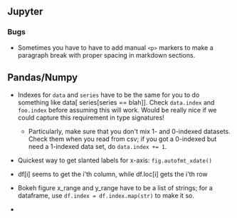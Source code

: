 
## Jupyter

### Bugs

* Sometimes you have to have to add manual `<p>` markers to make a paragraph break with proper spacing in markdown sections.

## Pandas/Numpy

* Indexes for `data` and `series` have to be the same for you to do something like data[ series[series == blah]]. Check `data.index` and `foo.index` before assuming this will work. Would be really nice if we could capture this requirement in type signatures!
    - Particularly, make sure that you don't mix 1- and 0-indexed datasets. Check them when you read from csv; if you got a 0-indexed but need a 1-indexed data set, do `data.index += 1`.

* Quickest way to get slanted labels for x-axis: `fig.autofmt_xdate()`
* df[i] seems to get the i'th column, while df.loc[i] gets the i'th row
* Bokeh figure x_range and y_range have to be a list of strings; for a dataframe, use `df.index = df.index.map(str)` to make it so.
*
